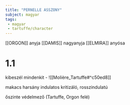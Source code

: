 ```yaml
---
title: "PERNELLE ASSZONY"
subject: magyar
tags:
 - magyar
 - tartuffe/character
---
```

[[ORGON]] anyja
[[DAMIS]] nagyanyja
[[ELMIRA]] anyósa

# 1.1
kibeszél mindenkit - ![[Molière_Tartuffe#^c50ed8]]

makacs
harsány
indulatos
kritizáló, rosszindulatú

őszinte
védelmező (Tartuffe, Orgon felé)